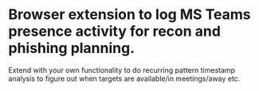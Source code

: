 # Browser extension to log MS Teams presence activity for recon and phishing planning.

Extend with your own functionality to do recurring pattern timestamp analysis to figure out when targets are available/in meetings/away etc.
